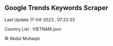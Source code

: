 

## Google Trends Keywords Scraper 
 
Last Update 17-04-2023 , 07:22:33

Country List :
VIETNAM.json



© Abdul Muttaqin 
